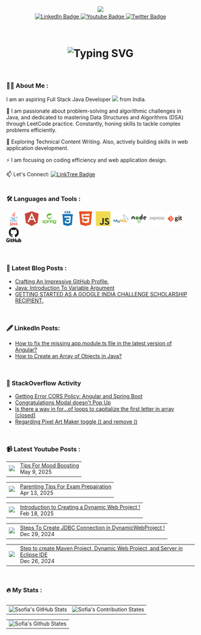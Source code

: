
<div id="header" align="center">
  <img src="https://media.giphy.com/media/v1.Y2lkPTc5MGI3NjExbWxvenh6N3hlaDZoNGkzbmp5aXB2cGJtN3BtaWdta3JwYXhyYmV3bCZlcD12MV9pbnRlcm5hbF9naWZfYnlfaWQmY3Q9Zw/Rs0JBoGpPxMAlnVc8y/giphy.gif" width="100"/>
</div>

<div id="badges" align="center" >
  <a href="https://linkedin.com/in/sofianayak ">
    <img src="https://img.shields.io/badge/LinkedIn-blue?style=for-the-badge&logo=linkedin&logoColor=white" alt="LinkedIn Badge"/>
  </a>
  <a href="https://www.youtube.com/channel/UC52FbJvOtKytDuiZJP8St8Q">
    <img src="https://img.shields.io/badge/YouTube-red?style=for-the-badge&logo=youtube&logoColor=white" alt="Youtube Badge"/>
  </a>
  <a href="https://twitter.com/nayak_sofia">
    <img src="https://img.shields.io/badge/Twitter-blue?style=for-the-badge&logo=twitter&logoColor=white" alt="Twitter Badge"/>
  </a> 
</div>

<br/>

<div id="badges" align="center">
 <img src="https://komarev.com/ghpvc/?username=nayaksofia&style=flat-square&color=blue" alt=""/>
</div>

<div align="center">
    <h1>
        <img src="https://readme-typing-svg.herokuapp.com?font=Jetbrains+mono&size=40&duration=3000&color=0000ff&center=true&vCenter=true&width=435&lines=Hey..+I'm+Sofia;This+is..;..my+Github..;" alt="Typing SVG"/>
    </h1>
</div>


<!--<div align="center">
  <img src="https://media.giphy.com/media/v1.Y2lkPTc5MGI3NjExdXhyaTZybDB1cGFhbndqNmoxNjZtZnViNjdxOWw3MXBwZnB1bWJodiZlcD12MV9pbnRlcm5hbF9naWZfYnlfaWQmY3Q9Zw/BvKcPeFUtE2Rx5yZrS/giphy.gif" width="600" height="200"/>
</div>-->

<br/>

### :woman_technologist: About Me :
 I am an aspiring Full Stack Java Developer <img src="https://media.giphy.com/media/WUlplcMpOCEmTGBtBW/giphy.gif" width="30"> from India. 

 :telescope: I am passionate about problem-solving and algorithmic challenges in Java, and dedicated to mastering Data Structures and Algorithms (DSA) through LeetCode practice. Constantly, honing skills to tackle complex problems efficiently.

 :seedling: Exploring Technical Content Writing. Also, actively building skills in web application development.

 :zap: I am focusing on coding efficiency and web application design. 

 :mailbox: Let's Connect: [![LinkTree Badge](https://img.shields.io/badge/-linktree-blue?style=flat&logo=Linktree&logoColor=white)](https://linktr.ee/nayaksofia)
 <br/>
 <br/>

### :hammer_and_wrench: Languages and Tools :

<div>
  <img src="https://github.com/devicons/devicon/blob/master/icons/java/java-original-wordmark.svg" title="Java" alt="Java" width="40" height="40"/>&nbsp;
  <img src="https://github.com/devicons/devicon/blob/master/icons/angularjs/angularjs-plain.svg" title="Angular" alt="Angular" width="40" height="40"/>&nbsp;
  <img src="https://github.com/devicons/devicon/blob/master/icons/spring/spring-original-wordmark.svg" title="Spring" alt="Spring" width="40" height="40"/>&nbsp;
  <img src="https://github.com/devicons/devicon/blob/master/icons/css3/css3-plain-wordmark.svg"  title="CSS3" alt="CSS" width="40" height="40"/>&nbsp;
  <img src="https://github.com/devicons/devicon/blob/master/icons/html5/html5-original.svg" title="HTML5" alt="HTML" width="40" height="40"/>&nbsp;
  <img src="https://github.com/devicons/devicon/blob/master/icons/javascript/javascript-original.svg" title="JavaScript" alt="JavaScript" width="40" height="40"/>&nbsp;
  <img src="https://github.com/devicons/devicon/blob/master/icons/mysql/mysql-original-wordmark.svg" title="MySQL"  alt="MySQL" width="40" height="40"/>&nbsp;
  <img src="https://github.com/devicons/devicon/blob/master/icons/nodejs/nodejs-original-wordmark.svg" title="NodeJS" alt="NodeJS" width="40" height="40"/>&nbsp;
  <img src="https://github.com/devicons/devicon/blob/master/icons/express/express-original-wordmark.svg" title="Express" alt="Express" width="40" height="40"/>&nbsp;
  <img src="https://github.com/devicons/devicon/blob/master/icons/git/git-original-wordmark.svg" title="Git" **alt="Git" width="40" height="40"/>&nbsp;
  <img src="https://github.com/devicons/devicon/blob/master/icons/github/github-original-wordmark.svg" title="github" alt="github" width="40" height="40"/>&nbsp;
  
</div>

<br/>
<br/>

### :blue_book: Latest Blog Posts :
<!-- BLOG-POST-LIST:START -->
- [Crafting An Impressive GitHub Profile.](https://medium.com/@sofianayak/crafting-an-impressive-github-profile-4988bc9e20da?source=rss-4d2034c4eacf------2)
- [Java: Introduction To Variable Argument](https://medium.com/@sofianayak/java-introduction-to-variable-argument-fba64d5a01d3?source=rss-4d2034c4eacf------2)
- [GETTING STARTED AS A GOOGLE INDIA CHALLENGE SCHOLARSHIP RECIPIENT.](https://medium.com/@sofianayak/getting-started-as-a-google-india-scholarship-recipient-7eaccfb71b45?source=rss-4d2034c4eacf------2)
<!-- BLOG-POST-LIST:END -->

<br/>

### :fountain_pen: LinkedIn Posts:
 <!-- LINKEDIN-POST: START -->
  - [How to fix the missing app.module.ts file in the latest version of Angular?](https://www.linkedin.com/pulse/how-fix-missing-appmodulets-file-latest-version-angular-sofia-nayak-er0df/?trackingId=gilxdKFjRo2ak75KIFIU0w%3D%3D)
  - [How to Create an Array of Objects in Java?](https://www.linkedin.com/pulse/how-create-array-objects-java-sofia-nayak-oj72f/?trackingId=gilxdKFjRo2ak75KIFIU0w%3D%3D)
 <!-- LINKEDIN-POST: END -->

 <br/>

### :abacus: StackOverflow Activity
<!-- STACKOVERFLOW:START -->
- [Getting Error CORS Policy: Angular and Spring Boot](https://stackoverflow.com/questions/78465587/getting-error-cors-policy-angular-and-spring-boot)
- [Congratulations Modal doesn&#39;t Pop Up](https://stackoverflow.com/questions/51978565/congratulations-modal-doesnt-pop-up)
- [Is there a way in for...of loops to capitalize the first letter in array [closed]](https://stackoverflow.com/questions/51243658/is-there-a-way-in-for-of-loops-to-capitalize-the-first-letter-in-array)
- [Regarding Pixel Art Maker toggle &lpar;&rpar; and remove &lpar;&rpar;](https://stackoverflow.com/questions/51210118/regarding-pixel-art-maker-toggle-and-remove)
<!-- STACKOVERFLOW:END -->
<br/>

### :video_camera: Latest Youtube Posts :
<!-- YOUTUBE:START --><table><tr><td><a href="https://www.youtube.com/watch?v=GerKw3pIxzM"><img width="140px" src="https://i.ytimg.com/vi/GerKw3pIxzM/mqdefault.jpg"></a></td>
<td><a href="https://www.youtube.com/watch?v=GerKw3pIxzM">Tips For Mood Boosting</a><br/>May 9, 2025</td></tr></table>
<table><tr><td><a href="https://www.youtube.com/watch?v=FuySDoZd1Gc"><img width="140px" src="https://i.ytimg.com/vi/FuySDoZd1Gc/mqdefault.jpg"></a></td>
<td><a href="https://www.youtube.com/watch?v=FuySDoZd1Gc">Parenting Tips For Exam Prepairation</a><br/>Apr 13, 2025</td></tr></table>
<table><tr><td><a href="https://www.youtube.com/watch?v=CAWZRMs2JjQ"><img width="140px" src="https://i.ytimg.com/vi/CAWZRMs2JjQ/mqdefault.jpg"></a></td>
<td><a href="https://www.youtube.com/watch?v=CAWZRMs2JjQ">Introduction to Creating a Dynamic Web Project !</a><br/>Feb 18, 2025</td></tr></table>
<table><tr><td><a href="https://www.youtube.com/watch?v=cM3uZpDopsM"><img width="140px" src="https://i.ytimg.com/vi/cM3uZpDopsM/mqdefault.jpg"></a></td>
<td><a href="https://www.youtube.com/watch?v=cM3uZpDopsM">Steps To Create JDBC Connection in DynamicWebProject !</a><br/>Dec 29, 2024</td></tr></table>
<table><tr><td><a href="https://www.youtube.com/watch?v=e6C4RoGeAEI"><img width="140px" src="https://i.ytimg.com/vi/e6C4RoGeAEI/mqdefault.jpg"></a></td>
<td><a href="https://www.youtube.com/watch?v=e6C4RoGeAEI">Step to create Maven Project, Dynamic Web Project, and Server in Eclipse IDE</a><br/>Dec 26, 2024</td></tr></table>
<!-- YOUTUBE:END -->
<br/>



### :fire: My Stats :

 <table align="left" width="100%" height="100%" >
    <tr>
       <td><img style="border: none;" src="https://github-profile-summary-cards.vercel.app/api/cards/profile-details?username=nayaksofia&theme=github_dark" alt="Ssofia's GitHub Stats"/></td>   
       <td><img style="border: none;" src="https://github-readme-streak-stats.herokuapp.com/?user=nayaksofia&theme=merko" alt="Sofia's Contribution States"/></td>  
    </tr>
 </table>
 
 <table align="center" width="100%" height="100%">
     <tr>
     <td><img style="border: none;" src="https://github-readme-stats.vercel.app/api/top-langs/?username=nayaksofia&layout=compact&theme=vision-friendly-dark" alt="Sofia's Github States"/></td>
    </tr>
 </table>





